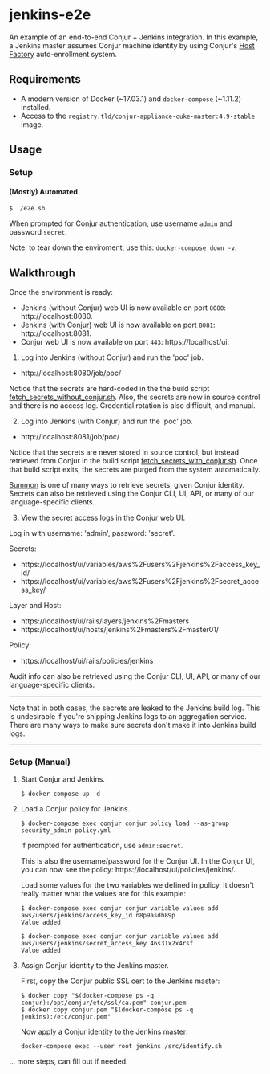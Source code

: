 # jenkins-e2e

An example of an end-to-end Conjur + Jenkins integration.
In this example, a Jenkins master assumes Conjur machine identity
by using Conjur's [Host Factory](https://developer.conjur.net/reference/services/host_factory/) auto-enrollment system.

## Requirements

* A modern version of Docker (~17.03.1) and `docker-compose` (~1.11.2) installed.
* Access to the `registry.tld/conjur-appliance-cuke-master:4.9-stable` image.

## Usage

### Setup

#### (Mostly) Automated

```sh-session
$ ./e2e.sh
```

When prompted for Conjur authentication, use username `admin` and password `secret`.

Note: to tear down the enviroment, use this: `docker-compose down -v`.

## Walkthrough

Once the environment is ready:
- Jenkins (without Conjur) web UI is now available on port `8080`: http://localhost:8080.
- Jenkins (with Conjur) web UI is now available on port `8081`: http://localhost:8081.
- Conjur web UI is now available on port `443`: https://localhost/ui:

1. Log into Jenkins (without Conjur) and run the 'poc' job.

- http://localhost:8080/job/poc/

Notice that the secrets are hard-coded in the the build script
[fetch_secrets_without_conjur.sh](fetch_secrets_without_conjur.sh).
Also, the secrets are now in source control and there is no access log.
Credential rotation is also difficult, and manual.

2. Log into Jenkins (with Conjur) and run the 'poc' job.

- http://localhost:8081/job/poc/

Notice that the secrets are never stored in source control, but instead
retrieved from Conjur in the build script
[fetch_secrets_with_conjur.sh](fetch_secrets_with_conjur.sh). Once that
build script exits, the secrets are purged from the system automatically.

[Summon](https://github.com/conjurinc/summon) is one of many ways to retrieve secrets,
given Conjur identity.
Secrets can also be retrieved using the Conjur CLI, UI, API, or many
of our language-specific clients.

3. View the secret access logs in the Conjur web UI.

Log in with username: 'admin', password: 'secret'.

Secrets:
- https://localhost/ui/variables/aws%2Fusers%2Fjenkins%2Faccess_key_id/
- https://localhost/ui/variables/aws%2Fusers%2Fjenkins%2Fsecret_access_key/

Layer and Host:
- https://localhost/ui/rails/layers/jenkins%2Fmasters
- https://localhost/ui/hosts/jenkins%2Fmasters%2Fmaster01/

Policy:
- https://localhost/ui/rails/policies/jenkins

Audit info can also be retrieved using the Conjur CLI, UI, API, or many
of our language-specific clients.

---

Note that in both cases, the secrets are leaked to the Jenkins build log.
This is undesirable if you're shipping Jenkins logs to an aggregation service.
There are many ways to make sure secrets don't make it into Jenkins build logs.

---

### Setup (Manual)

1. Start Conjur and Jenkins.

    ```sh-session
    $ docker-compose up -d
    ```

2. Load a Conjur policy for Jenkins.

    ```sh-session
    $ docker-compose exec conjur conjur policy load --as-group security_admin policy.yml
    ```

    If prompted for authentication, use `admin:secret`.

    This is also the username/password for the Conjur UI.
    In the Conjur UI, you can now see the policy: https://localhost/ui/policies/jenkins/.

    Load some values for the two variables we defined in policy.
    It doesn't really matter what the values are for this example:

    ```sh-session
    $ docker-compose exec conjur conjur variable values add aws/users/jenkins/access_key_id n8p9asdh89p
    Value added

    $ docker-compose exec conjur conjur variable values add aws/users/jenkins/secret_access_key 46s31x2x4rsf
    Value added
    ```

3. Assign Conjur identity to the Jenkins master.

    First, copy the Conjur public SSL cert to the Jenkins master:

    ```sh-session
    $ docker copy "$(docker-compose ps -q conjur):/opt/conjur/etc/ssl/ca.pem" conjur.pem
    $ docker copy conjur.pem "$(docker-compose ps -q jenkins):/etc/conjur.pem"
    ```

    Now apply a Conjur identity to the Jenkins master:

    ```sh-session
    docker-compose exec --user root jenkins /src/identify.sh
    ```

... more steps, can fill out if needed.
